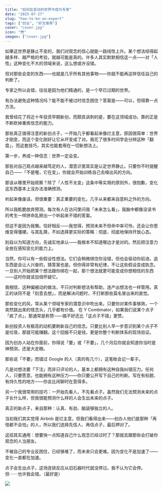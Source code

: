 ```yaml
---
title: "如何在变动的世界中成为专家"
date: "2025-07-27"
slug: "how-to-be-an-expert"
tags: ["创业", "好文推荐"]
cover: "cover.jpg"
icon: "😎"
images: ["cover.jpg"]
---
```

如果这世界是静止不变的，我们对观念的信心就能一路线性上升。某个想法经得起越多样、越严格的考验，就越可能是真的。许多人其实默默相信这一点——对「人性」这种变化不大的领域来说，这么想或许没错。



但对那些会变的东西——也就是几乎所有其他事物——你就不能再这样信任自己的判断了。



专家之所以会错，往往是因为他们精通的，是一个早已过期的世界。



有办法避免这种情况吗？能不能不被过时信念困住？答案是——可以，但得靠一点方法。



我曾经花了将近十年投资早期新创，而颇具讽刺的是，要在这领域成功，靠的正是不断砍掉重练信念的能力。



那些真正值得注意的新创点子，一开始几乎都看起来像烂主意，原因很简单：世界才刚变，而这个变化刚好让它从坏变成了对。我花了很多时间学会分辨这种「翻盘」，而这套技巧，其实也能套用在一切新想法上。



第一步，养成一种信念：世界一定会变。



那些对自己观点越来越笃定的人，潜意识里其实是认定世界静止。只要你不时提醒自己——「不是喔，它在变」，你就会开始训练自己去嗅出风的方向。



那该从哪里开始观察？除了「人性不太变」这条中等实用的原则外，很抱歉，变化这东西基本上没办法准确预测。



听起来像废话，但很重要：真正重要的变化，几乎从来都来自意料之外的方向。



所以我乾脆放弃预测。每次有人在访问里问我「未来怎么看」，我脑中都像没读书的考生一样拼命乱掰出一个听起来不错的答案。



但这不是因为我懒。恰好相反——我觉得，预测未来不但命中率可怜，还会让你思维变得僵硬。与其乱猜，不如选择更实际的策略：彻底、彻底地保持开放心态。



别自以为知道方向，先诚实地承认——我根本不知道哪边才是对的。然后把注意力全放在感知变化的能力上。



当然，你可以有一些假设性想法。它们会稍微绑住你没错，但也会驱动你前进。追东西是会让人兴奋的，猜答案也是。但你得非常有纪律，不让这些假设变成执念。
一旦别人开始把某个想法跟你绑在一起，那个想法就更可能变成你想相信的东西——这时你就该加倍怀疑它。



我相信，这种偏被动的做法，不只对判断想法有帮助，连产出想法也一样管用。真正的诀窍不是「刻意去想」，而是解决问题时，不打断那些莫名冒出来的直觉。



那些变化的风，常从某个领域专家的潜意识中吹出来。只要你对某件事够熟，一个突然跳出来的怪念头，几乎都有价值。
在 Y Combinator，如果我们说某个点子「疯了点」，那通常是称赞——搞不好还比「这点子不错」更赞。



新创投资人有极高的动机要刷新自己的信念。只要比别人早一步意识到某个点子不是垃圾，那就可能赚翻。这个回报不只是钱，更是你整个判断体系的现场验证。



因为创办人站在你面前，你得说「要」或「不要」，几个月后你就会知道你当时是神预测，还是大走眼。



那些说「不要」而错过 Google 的人（真的有几个），这笔帐会记一辈子。



凡是对想法要「下注」而非只评论的人，基本上都拥有这种自我纠错压力。任何人，只要愿意，也能拥有这种压力——你只要公开写下自己的判断。写在有标题、有持久性的地方——你会比闲聊时在意得多。



另一个我很常用的技巧：一开始先看人，不先看点子。虽然我们无法预测未来的点子长什么样，但我很能预测什么样的人会生出未来的点子。



真正的新点子，来自那种：认真、有劲、脑袋够独立的人。



当初我们其实觉得 Airbnb 是烂主意，但我们看得出来——创办人他们是那种「再怪都不会怕」的人，所以我们选择先信人、再信点子，最后押对了。



这招其实通用：想要快一点知道自己什么观念已经过时了？那就去跟那些会打破你观念的人当朋友。



不被自己的专业反困住，已经够难了，而未来只会更难。因为变化不是加速了——变化一直都在加速。



点子会生出点子，这场连锁反应从旧石器时代就没停过。我不认为它会停。
但⋯⋯也许我会错。（最好是）




![](https://prod-files-secure.s3.us-west-2.amazonaws.com/112d0858-5090-4d34-a606-b75eb8d65fd2/46476355-9cf3-4e99-9b7a-3531bc426380/1000202064.png?X-Amz-Algorithm=AWS4-HMAC-SHA256&X-Amz-Content-Sha256=UNSIGNED-PAYLOAD&X-Amz-Credential=ASIAZI2LB466UWS7H4RF%2F20250729%2Fus-west-2%2Fs3%2Faws4_request&X-Amz-Date=20250729T054639Z&X-Amz-Expires=3600&X-Amz-Security-Token=IQoJb3JpZ2luX2VjEHUaCXVzLXdlc3QtMiJIMEYCIQDozkYj9vpgLhdTyq%2FwakUQyKSfHGCGEfGNcP%2FtO7hAPwIhAK%2FQa8i%2FL33vw6oeuNgubckHnYsQTSXq1mPMDQH6VPjdKogECJ3%2F%2F%2F%2F%2F%2F%2F%2F%2F%2FwEQABoMNjM3NDIzMTgzODA1IgzimoGbK3gCjbUNYDMq3AP1KVVgbA0Ev%2FtC0usIz%2F00lMJnMqsiP7gXlSfU8k1qZxHr2EmKO85KtyLbiwQJ%2BH1OdkVcpgZV471kK1WlmHXYyG5XQ%2B6ZNiSMfCZsh4UOQ8YQP6fhfQfgz7q6XoYkcV%2BumT7oJD4ENmt6QQKpg1VmVGtAZnX6ms5qFug3rxymeXiYsB6MzEqY0RsaQtGP9C%2FkKOe0H%2B7UxkfgS9b5Mf9OYsiWhYd4w2U1QTaHF%2Fp9ejtiEfPC66Mqb%2FgUlJhKs36Zo1ceEhXxgplqnbjKc%2Bpo%2BqQxHVVwfBtBMSugyl5%2FTxX3VWJVIjY8325kVipLwNeLPSjDB9jt%2BhGDl8%2FcvpgKq7hAayt7ioezsPkbVSPhQZnvB0BGXewZRnaboD2XTZSbMFO%2Bizr0p%2Fd4%2BOO0wu6wVpUVH%2FljcsXqGvKVt4zSdWp7UK3J2TH67zcUO%2F49XIsBAhNGx50Zg%2B%2BFRxieD9GWnlLuozYKTGCFOnFK73IWv5VyM5T3qn0o3M9FiTHH6jAC2C4%2BTFEgPCb3NDoKljgREn%2Bj9qUOxd0YGyZp8E5ATl30MvIjw8MZHPNnRgmkFzwGXQoPwlm1MpruwJITuGqM3ogvPH8QinIF4nDgzvwxIa2VM4L3pQT%2F6i75XzCgl6HEBjqkAVP7tVG684bgyvEjwH8E73uNKrTougAyJjLFOJNnB12dq96ZTGAHL7htBIOja6NaLyGvsZNbpe4vGkZmnjXYoiFhddeMHkIj8it963a67L%2F1DE0gJL%2BwxPRr%2BwPHLDlDibcXX7ExfV6WCyHwcvdMPRo5mtaSc17OSACxHLER35VJtsVMu8KoRVXeVFlItzDesmF6FLf3Ds8T%2F1FxYJfamL4YubDN&X-Amz-Signature=9d034ab0f8e92c698cb354eab27953079827236a3066a00b1518ba877416c7a4&X-Amz-SignedHeaders=host&x-amz-checksum-mode=ENABLED&x-id=GetObject)

